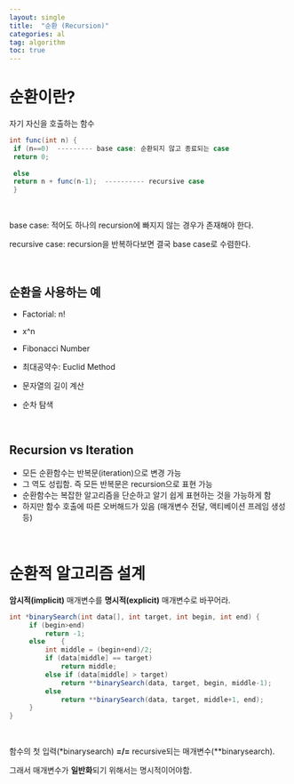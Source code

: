 ```yaml
---
layout: single
title:  "순환 (Recursion)"
categories: al
tag: algorithm
toc: true
---
```




# 순환이란?

자기 자신을 호출하는 함수


```java
int func(int n) {
 if (n==0)  --------- base case: 순환되지 않고 종료되는 case
 return 0;
    
 else
 return n + func(n-1);  ---------- recursive case
 }
```

<br>

base case: 적어도 하나의 recursion에 빠지지 않는 경우가 존재해야 한다.

recursive case: recursion을 반복하다보면 결국 base case로 수렴한다.

<br>

## 순환을 사용하는 예

- Factorial: n!

- x^n
- Fibonacci Number
- 최대공약수: Euclid Method
- 문자열의 길이 계산
- 순차 탐색

<br>

## Recursion vs Iteration

- 모든 순환함수는 반복문(iteration)으로 변경 가능
- 그 역도 성립함. 즉 모든 반복문은 recursion으로 표현 가능
- 순환함수는 복잡한 알고리즘을 단순하고 알기 쉽게 표현하는 것을 가능하게 함
- 하지만 함수 호출에 따른 오버해드가 있음 (매개변수 전달, 액티베이션 프레임 생성 등)

<br>



# 순환적 알고리즘 설계

<strong>암시적(implicit)</strong> 매개변수를  <strong>명시적(explicit)</strong> 매개변수로 바꾸어라.

```java
int *binarySearch(int data[], int target, int begin, int end) {
	 if (begin>end)
	 	 return -1;
	 else	 {
	 	 int middle = (begin+end)/2;
	 	 if (data[middle] == target)
	 	 	 return middle;
	 	 else if (data[middle] > target)
	 	 	 return **binarySearch(data, target, begin, middle-1);
	 	 else
	 	 	 return **binarySearch(data, target, middle+1, end);
	 }
}
```

<br>

함수의 첫 입력(*binarysearch) <strong>=/=</strong> recursive되는 매개변수(**binarysearch). 

그래서 매개변수가 <strong>일반화</strong>되기 위해서는 명시적이어야함.

